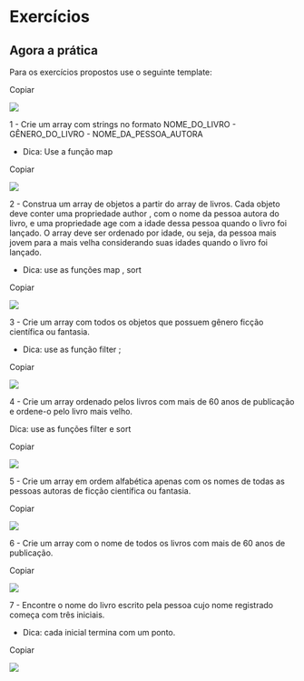 # Exercícios

## Agora a prática
Para os exercícios propostos use o seguinte template:

Copiar

![](./exemplo.png)

1 - Crie um array com strings no formato NOME_DO_LIVRO - GÊNERO_DO_LIVRO - NOME_DA_PESSOA_AUTORA

- Dica: Use a função map

Copiar

![](./exer1.png)

2 - Construa um array de objetos a partir do array de livros. Cada objeto deve conter uma propriedade author , com o nome da pessoa autora do livro, e uma propriedade age com a idade dessa pessoa quando o livro foi lançado. O array deve ser ordenado por idade, ou seja, da pessoa mais jovem para a mais velha considerando suas idades quando o livro foi lançado.

- Dica: use as funções map , sort

Copiar

![](./exer2.png)

3 - Crie um array com todos os objetos que possuem gênero ficção científica ou fantasia.

- Dica: use as função filter ;

Copiar

![](./exer3.png)

4 - Crie um array ordenado pelos livros com mais de 60 anos de publicação e ordene-o pelo livro mais velho.

Dica: use as funções filter e sort

Copiar

![](./exer4.png)

5 - Crie um array em ordem alfabética apenas com os nomes de todas as pessoas autoras de ficção científica ou fantasia.

Copiar

![](./exer5.png)

6 - Crie um array com o nome de todos os livros com mais de 60 anos de publicação.

Copiar

![](./exer6.png)

7 - Encontre o nome do livro escrito pela pessoa cujo nome registrado começa com três iniciais.

- Dica: cada inicial termina com um ponto.

Copiar

![](./exer7.png)